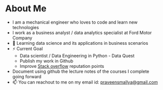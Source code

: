 # About Me

* I am a mechanical engineer who loves to code and learn new technologies
* I work as a business analyst / data analytics specialist at Ford Motor Company
* 👀 Learning data science and its applications in business scenarios
* ⚡ Current Goal 
    * Data scientist / Data Engineering in Python - Data Quest
    * Publish my work in Github
    * Improve <a href="https://stackoverflow.com/users/8885670">Stack overflow</a> reputation points
* Document using github the lecture notes of the courses I complete going forward
* 📫 You can reachout to me on my email id: praveensmallya@gmail.com
